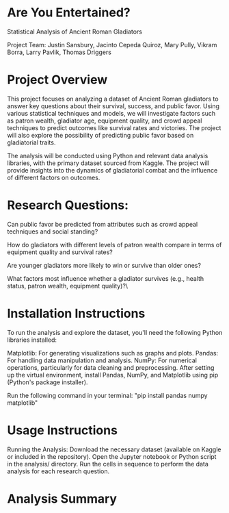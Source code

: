 # Are You Entertained?

Statistical Analysis of Ancient Roman Gladiators

Project Team:
Justin Sansbury, Jacinto Cepeda Quiroz, Mary Pully, Vikram Borra, Larry Pavlik, Thomas Driggers

# Project Overview
This project focuses on analyzing a dataset of Ancient Roman gladiators to answer key questions about their survival, success, and public favor. Using various statistical techniques and models, we will investigate factors such as patron wealth, gladiator age, equipment quality, and crowd appeal techniques to predict outcomes like survival rates and victories. The project will also explore the possibility of predicting public favor based on gladiatorial traits.

The analysis will be conducted using Python and relevant data analysis libraries, with the primary dataset sourced from Kaggle. The project will provide insights into the dynamics of gladiatorial combat and the influence of different factors on outcomes.

# Research Questions:
Can public favor be predicted from attributes such as crowd appeal techniques and social standing?

How do gladiators with different levels of patron wealth compare in terms of equipment quality and survival rates?

Are younger gladiators more likely to win or survive than older ones?

What factors most influence whether a gladiator survives (e.g., health status, patron wealth, equipment quality)?\

# Installation Instructions
To run the analysis and explore the dataset, you'll need the following Python libraries installed:

Matplotlib: For generating visualizations such as graphs and plots.
Pandas: For handling data manipulation and analysis.
NumPy: For numerical operations, particularly for data cleaning and preprocessing.
After setting up the virtual environment, install Pandas, NumPy, and Matplotlib using pip (Python's package installer).

Run the following command in your terminal: "pip install pandas numpy matplotlib"

# Usage Instructions
Running the Analysis:
Download the necessary dataset (available on Kaggle or included in the repository).
Open the Jupyter notebook or Python script in the analysis/ directory.
Run the cells in sequence to perform the data analysis for each research question.

# Analysis Summary
